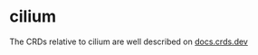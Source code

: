 # cilium
The CRDs relative to cilium are well described on [docs.crds.dev][1]

[1]: https://doc.crds.dev/github.com/cilium/cilium@1.17.1